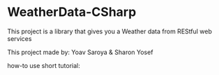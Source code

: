 # WeatherData-CSharp
This project is a library that gives you a Weather data from REStful web services

This project made by: Yoav Saroya & Sharon Yosef

how-to use short tutorial: 
